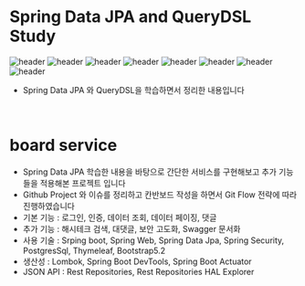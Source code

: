# Spring Data JPA and QueryDSL Study

![header](https://img.shields.io/badge/Java-red)
![header](https://img.shields.io/badge/SpringBoot-orange)
![header](https://img.shields.io/badge/JPA_Hibernate-orange)
![header](https://img.shields.io/badge/Spring_Data_JPA-orange)
![header](https://img.shields.io/badge/QueryDSL-orange)
![header](https://img.shields.io/badge/Juni5-black)
![header](https://img.shields.io/badge/PostgreSQL-blue)
![header](https://img.shields.io/badge/ThymeLeaf-yellow)

- Spring Data JPA 와 QueryDSL을 학습하면서 정리한 내용입니다
<br>


# board service
- Spring Data JPA 학습한 내용을 바탕으로 간단한 서비스를 구현해보고 추가 기능들을 적용해본 프로젝트 입니다
- Github Project 와 이슈를 정리하고 칸반보드 작성을 하면서 Git Flow 전략에 따라 진행하였습니다
- 기본 기능 : 로그인, 인증, 데이터 조회, 데이터 페이징, 댓글
- 추가 기능 : 해시테크 검색, 대댓글, 보안 고도화, Swagger 문서화 
- 사용 기술 : Srping boot, Spring Web, Spring Data Jpa, Spring Security, PostgresSql, Thymeleaf, Bootstrap5.2
- 생산성 : Lombok, Spring Boot DevTools, Spring Boot Actuator
- JSON API : Rest Repositories, Rest Repositories HAL Explorer

<!-- # Application Artitecture 
![application architecture](./img/application_architect.png)

# Spring Data Jpa Artitecture  
![application architecture](./img/spring_data_jpa.png)
-->
